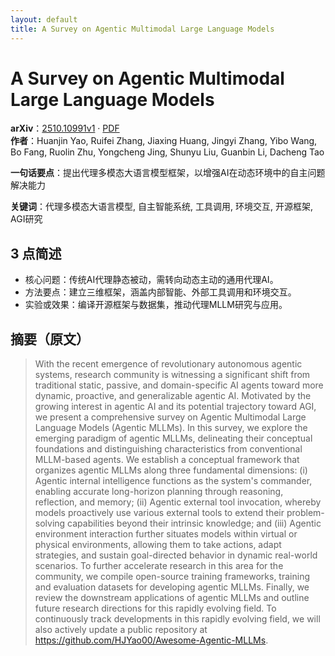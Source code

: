```yaml
---
layout: default
title: A Survey on Agentic Multimodal Large Language Models
---
```


# A Survey on Agentic Multimodal Large Language Models
**arXiv**：[2510.10991v1](https://arxiv.org/abs/2510.10991) · [PDF](https://arxiv.org/pdf/2510.10991.pdf)  
**作者**：Huanjin Yao, Ruifei Zhang, Jiaxing Huang, Jingyi Zhang, Yibo Wang, Bo Fang, Ruolin Zhu, Yongcheng Jing, Shunyu Liu, Guanbin Li, Dacheng Tao  

**一句话要点**：提出代理多模态大语言模型框架，以增强AI在动态环境中的自主问题解决能力

**关键词**：代理多模态大语言模型, 自主智能系统, 工具调用, 环境交互, 开源框架, AGI研究

## 3 点简述
- 核心问题：传统AI代理静态被动，需转向动态主动的通用代理AI。
- 方法要点：建立三维框架，涵盖内部智能、外部工具调用和环境交互。
- 实验或效果：编译开源框架与数据集，推动代理MLLM研究与应用。

## 摘要（原文）

> With the recent emergence of revolutionary autonomous agentic systems,
> research community is witnessing a significant shift from traditional static,
> passive, and domain-specific AI agents toward more dynamic, proactive, and
> generalizable agentic AI. Motivated by the growing interest in agentic AI and
> its potential trajectory toward AGI, we present a comprehensive survey on
> Agentic Multimodal Large Language Models (Agentic MLLMs). In this survey, we
> explore the emerging paradigm of agentic MLLMs, delineating their conceptual
> foundations and distinguishing characteristics from conventional MLLM-based
> agents. We establish a conceptual framework that organizes agentic MLLMs along
> three fundamental dimensions: (i) Agentic internal intelligence functions as
> the system's commander, enabling accurate long-horizon planning through
> reasoning, reflection, and memory; (ii) Agentic external tool invocation,
> whereby models proactively use various external tools to extend their
> problem-solving capabilities beyond their intrinsic knowledge; and (iii)
> Agentic environment interaction further situates models within virtual or
> physical environments, allowing them to take actions, adapt strategies, and
> sustain goal-directed behavior in dynamic real-world scenarios. To further
> accelerate research in this area for the community, we compile open-source
> training frameworks, training and evaluation datasets for developing agentic
> MLLMs. Finally, we review the downstream applications of agentic MLLMs and
> outline future research directions for this rapidly evolving field. To
> continuously track developments in this rapidly evolving field, we will also
> actively update a public repository at
> https://github.com/HJYao00/Awesome-Agentic-MLLMs.

